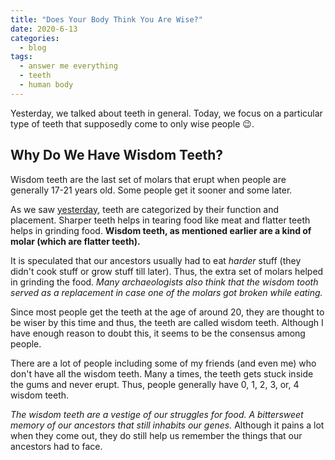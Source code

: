 ```yaml
---
title: "Does Your Body Think You Are Wise?"
date: 2020-6-13
categories:
  - blog
tags:
  - answer me everything
  - teeth
  - human body
---
```


Yesterday, we talked about teeth in general. Today, we focus on a particular type of teeth that supposedly come to only wise people :wink:.

## Why Do We Have Wisdom Teeth?

Wisdom teeth are the last set of molars that erupt when people are generally 17-21 years old. Some people get it sooner and some later.

As we saw [yesterday](https://aceking007.github.io/blog/Our-Dental-Society/), teeth are categorized by their function and placement. Sharper teeth helps in tearing food like meat and flatter teeth helps in grinding food. **Wisdom teeth, as mentioned earlier are a kind of molar (which are flatter teeth).**

It is speculated that our ancestors usually had to eat *harder* stuff (they didn't cook stuff or grow stuff till later). Thus, the extra set of molars helped in grinding the food. *Many archaeologists also think that the wisdom tooth served as a replacement in case one of the molars got broken while eating.*

Since most people get the teeth at the age of around 20, they are thought to be wiser by this time and thus, the teeth are called wisdom teeth. Although I have enough reason to doubt this, it seems to be the consensus among people.

There are a lot of people including some of my friends (and even me) who don't have all the wisdom teeth. Many a times, the teeth gets stuck inside the gums and never erupt. Thus, people generally have 0, 1, 2, 3, or, 4 wisdom teeth.

*The wisdom teeth are a vestige of our struggles for food. A bittersweet memory of our ancestors that still inhabits our genes.* Although it pains a lot when they come out, they do still help us remember the things that our ancestors had to face.

